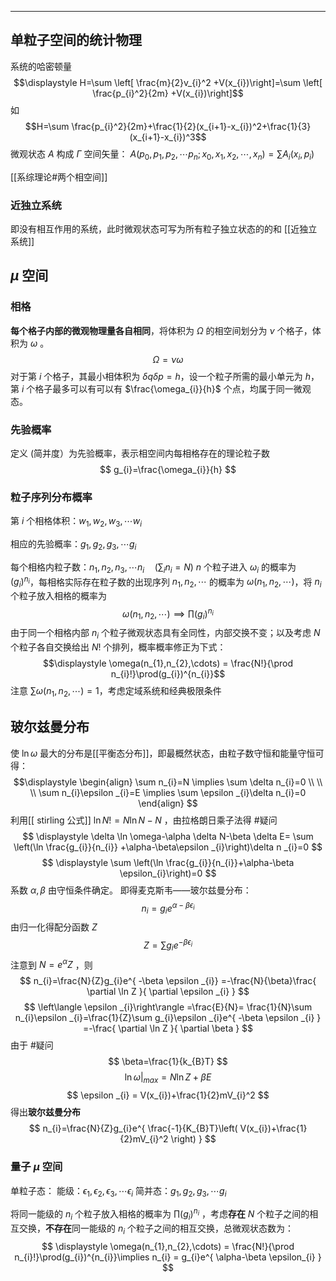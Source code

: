 
---
## 单粒子空间的统计物理

系统的哈密顿量 $$\displaystyle H=\sum \left[ \frac{m}{2}v_{i}^2 +V(x_{i})\right]=\sum \left[  \frac{p_{i}^2}{2m} +V(x_{i})\right]$$
如 $$H=\sum \frac{p_{i}^2}{2m}+\frac{1}{2}(x_{i+1}-x_{i})^2+\frac{1}{3}(x_{i+1}-x_{i})^3$$
微观状态 $\displaystyle A$ 构成 $\displaystyle \Gamma$ 空间矢量： $\displaystyle A\left(p_{0},p_{1},p_{2},\cdots p_{n};x_{0},x_{1},x_{2},\cdots,x_{n}\right)=\sum A_{i}(x_{i},p_{i})$ 

[[系综理论#两个相空间]]
### 近独立系统
即没有相互作用的系统，此时微观状态可写为所有粒子独立状态的的和
[[近独立系统]]

## $\mu$ 空间
### 相格
**每个格子内部的微观物理量各自相同**，将体积为 $\displaystyle \Omega$ 的相空间划分为 $\displaystyle \nu$ 个格子，体积为 $\displaystyle \omega$ 。
$$
\Omega = \nu \omega
$$
对于第 $i$ 个格子，其最小相体积为 $\displaystyle \delta q\delta p=h$，设一个粒子所需的最小单元为 $h$，第 $i$ 个格子最多可以有可以有 $\frac{\omega_{i}}{h}$ 个点，均属于同一微观态。
### 先验概率

定义 (简并度）为先验概率，表示相空间内每相格存在的理论粒子数
$$
g_{i}=\frac{\omega_{i}}{h}
$$
### 粒子序列分布概率

第 $\displaystyle i$ 个相格体积：$\displaystyle w_{1},w_{2},w_{3},\cdots w_{i}$

相应的先验概率：$\displaystyle g_{1},g_{2},g_{3},\cdots g_{i}$

每个相格内粒子数：$\displaystyle n_{1},n_{2},n_{3},\cdots n_{i}\quad (\sum_{i} n_{i}=N)$
$\displaystyle n$ 个粒子进入 $\displaystyle \omega _{i}$ 的概率为 $\displaystyle (g_{i})^{n_{i}}$，每相格实际存在粒子数的出现序列 $\displaystyle n_{1},n_{2},\cdots$ 的概率为 $\displaystyle \omega(n_{1},n_{2},\cdots)$，将 $n_{i}$ 个粒子放入相格的概率为 $$\displaystyle \omega(n_{1},n_{2},\cdots) \implies \prod(g_{i})^{n_{i}}$$
由于同一个相格内部 $\displaystyle n_{i}$ 个粒子微观状态具有全同性，内部交换不变；以及考虑 $N$ 个粒子各自交换给出 $N!$ 个排列，概率概率修正为下式： $$\displaystyle \omega(n_{1},n_{2},\cdots) = \frac{N!}{\prod n_{i}!}\prod(g_{i})^{n_{i}}$$
注意 $\displaystyle \sum \omega(n_{1},n_{2},\cdots)=1$，考虑定域系统和经典极限条件
 
 ## 玻尔兹曼分布
 使 $\displaystyle  \ln \omega$ 最大的分布是[[平衡态分布]]，即最概然状态，由粒子数守恒和能量守恒可得：
 $$\displaystyle \begin{align}
\sum n_{i}=N \implies \sum \delta n_{i}=0 \\ \\
\\
 \sum n_{i}\epsilon _{i}=E \implies \sum \epsilon _{i}\delta n_{i}=0
\end{align} $$
 利用[[ stirling 公式]] $\displaystyle \ln N! = N \ln N-N$ ，由拉格朗日乘子法得 #疑问 
 $$
\displaystyle \delta \ln \omega-\alpha \delta N-\beta \delta E= \sum \left(\ln \frac{g_{i}}{n_{i}} +\alpha-\beta\epsilon _{i}\right)\delta n _{i}=0
$$
 $$
\displaystyle  \sum \left(\ln \frac{g_{i}}{n_{i}}+\alpha-\beta \epsilon_{i}\right)=0
$$
系数 $\displaystyle \alpha,\beta$ 由守恒条件确定。
即得麦克斯韦——玻尔兹曼分布：
$$
n_{i} = g_{i}e^{ \alpha-\beta \epsilon_{i} }
$$
由归一化得配分函数 $\displaystyle Z$
$$
Z=\sum g_{i} e^{-\beta \epsilon _{i}}
$$
注意到 $\displaystyle N = e^{ \alpha }Z$ ，则
$$
n_{i}=\frac{N}{Z}g_{i}e^{ -\beta \epsilon _{i}} =-\frac{N}{\beta}\frac{ \partial \ln Z }{ \partial \epsilon _{i} } 
$$
$$
\left\langle  \epsilon _{i}\right\rangle =\frac{E}{N}= \frac{1}{N}\sum n_{i}\epsilon _{i}=\frac{1}{Z}\sum g_{i}\epsilon _{i}e^{ -\beta \epsilon _{i} } =-\frac{ \partial \ln Z }{ \partial \beta }
$$
由于 #疑问 
$$
\beta=\frac{1}{k_{B}T}
$$
$$
\ln \omega |_{max}=N\ln Z+\beta E
$$
$$
\epsilon _{i} = V(x_{i})+\frac{1}{2}mV_{i}^2
$$
得出**玻尔兹曼分布**
$$
n_{i}=\frac{N}{Z}g_{i}e^{ \frac{-1}{K_{B}T}\left( V(x_{i})+\frac{1}{2}mV_{i}^2 \right)  }
$$
### 量子 $\displaystyle \mu$ 空间 
单粒子态：
能级：$\displaystyle \epsilon_{1},\epsilon_{2},\epsilon_{3},\cdots \epsilon_{i}$
简并态：$\displaystyle g_{1},g_{2},g_{3},\cdots g_{i}$

将同一能级的 $n_{i}$ 个粒子放入相格的概率为 $\displaystyle \prod(g_{i})^{n_{i}}$ ，考虑**存在** $\displaystyle N$ 个粒子之间的相互交换，**不存在**同一能级的 $n_{i}$ 个粒子之间的相互交换，总微观状态数为：
$$
\displaystyle \omega(n_{1},n_{2},\cdots) = \frac{N!}{\prod n_{i}!}\prod(g_{i})^{n_{i}}\implies n_{i} = g_{i}e^{ \alpha-\beta \epsilon_{i} }
$$

